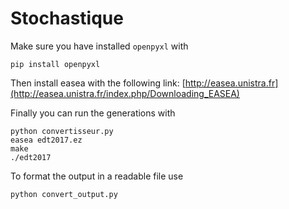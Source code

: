 # Stochastique

Make sure you have installed `openpyxl` with
``` 
pip install openpyxl
```
Then install easea with the following link: [http://easea.unistra.fr](http://easea.unistra.fr/index.php/Downloading_EASEA)




Finally you can run the generations with
```
python convertisseur.py
easea edt2017.ez 
make 
./edt2017 
```

To format the output in a readable file use
```
python convert_output.py
```
